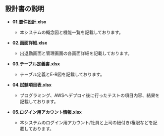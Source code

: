 ## 設計書の説明

- **01.要件設計.xlsx**
    - 本システムの概念図と機能一覧を記載しております。

- **02.画面詳細.xlsx**
    - 出退勤画面と管理画面の各画面詳細を記載しております。

- **03.テーブル定義書.xlsx**
    - テーブル定義とE-R図を記載しております。

- **04.試験項目表.xlsx**
    - プログラミング、AWSへデプロイ後に行ったテストの項目内容、結果を記載しております。

- **05.ログイン用アカウント情報.xlsx**
    - 本システムのログイン用アカウント/社員と上司の紐付き/権限などを記載しております。

